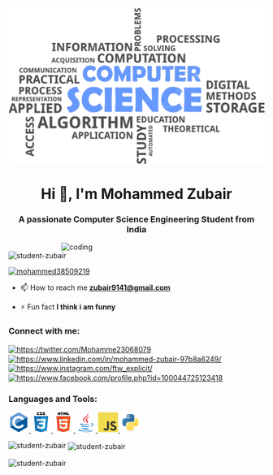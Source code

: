 ![logo](https://github.com/student-zubair/student-zubair/blob/main/GitHub%20Banner.png)
<h1 align="center">Hi 👋, I'm Mohammed Zubair</h1>
<h3 align="center">A passionate Computer Science Engineering Student from India</h3>

<img align="right" alt="coding" width="400" src="https://media3.giphy.com/media/qgQUggAC3Pfv687qPC/giphy.gif">

<p align="left"> <img src="https://komarev.com/ghpvc/?username=student-zubair&label=Profile%20views&color=0e75b6&style=flat" alt="student-zubair" /> </p>

<p align="left"> <a href="https://twitter.com/mohammed38509219" target="blank"><img src="https://img.shields.io/twitter/follow/mohammed38509219?logo=twitter&style=for-the-badge" alt="mohammed38509219" /></a> </p>

- 📫 How to reach me **zubair9141@gmail.com**

- ⚡ Fun fact **I think i am funny**

<h3 align="left">Connect with me:</h3>
<p align="left">
<a href="https://twitter.com/Mohamme23068079" target="blank"><img align="center" src="https://raw.githubusercontent.com/rahuldkjain/github-profile-readme-generator/master/src/images/icons/Social/twitter.svg" alt="https://twitter.com/Mohamme23068079" height="30" width="40" /></a>
<a href="https://www.linkedin.com/in/mohammed-zubair-97b8a6249/" target="blank"><img align="center" src="https://raw.githubusercontent.com/rahuldkjain/github-profile-readme-generator/master/src/images/icons/Social/linked-in-alt.svg" alt="https://www.linkedin.com/in/mohammed-zubair-97b8a6249/" height="30" width="40" /></a>
<a href="https://www.instagram.com/ftw_explicit/" target="blank"><img align="center" src="https://raw.githubusercontent.com/rahuldkjain/github-profile-readme-generator/master/src/images/icons/Social/instagram.svg" alt="https://www.instagram.com/ftw_explicit/" height="30" width="40" /></a>
<a href="https://www.facebook.com/profile.php?id=100044725123418" target="blank"><img align="center" src="https://raw.githubusercontent.com/rahuldkjain/github-profile-readme-generator/master/src/images/icons/Social/facebook.svg" alt="https://www.facebook.com/profile.php?id=100044725123418" height="30" width="40" /></a>
</p>

<h3 align="left">Languages and Tools:</h3>
<p align="left"> <a href="https://www.cprogramming.com/" target="_blank" rel="noreferrer"> <img src="https://raw.githubusercontent.com/devicons/devicon/master/icons/c/c-original.svg" alt="c" width="40" height="40"/> </a> <a href="https://www.w3schools.com/css/" target="_blank" rel="noreferrer"> <img src="https://raw.githubusercontent.com/devicons/devicon/master/icons/css3/css3-original-wordmark.svg" alt="css3" width="40" height="40"/> </a> <a href="https://www.w3.org/html/" target="_blank" rel="noreferrer"> <img src="https://raw.githubusercontent.com/devicons/devicon/master/icons/html5/html5-original-wordmark.svg" alt="html5" width="40" height="40"/> </a> <a href="https://www.java.com" target="_blank" rel="noreferrer"> <img src="https://raw.githubusercontent.com/devicons/devicon/master/icons/java/java-original.svg" alt="java" width="40" height="40"/> </a> <a href="https://developer.mozilla.org/en-US/docs/Web/JavaScript" target="_blank" rel="noreferrer"> <img src="https://raw.githubusercontent.com/devicons/devicon/master/icons/javascript/javascript-original.svg" alt="javascript" width="40" height="40"/> </a> <a href="https://www.python.org" target="_blank" rel="noreferrer"> <img src="https://raw.githubusercontent.com/devicons/devicon/master/icons/python/python-original.svg" alt="python" width="40" height="40"/> </a> </p>

<p><img align="left" src="https://github-readme-stats.vercel.app/api/top-langs?username=student-zubair&show_icons=true&locale=en&layout=compact" alt="student-zubair" /></p>

<p>&nbsp;<img align="center" src="https://github-readme-stats.vercel.app/api?username=student-zubair&show_icons=true&locale=en" alt="student-zubair" /></p>

<p><img align="center" src="https://github-readme-streak-stats.herokuapp.com/?user=student-zubair&" alt="student-zubair" /></p>

